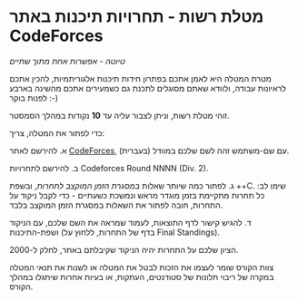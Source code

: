 # מטלת רשות - תחרויות תיכנות באתר CodeForces

*טיוטה - אפשרות אחת מתוך שתיים*

מטרת המטלה היא לאמן אתכם בפתרון חידות תיכנות אלגוריתמיות, להכין אתכם לראיונות עבודה, ולוודא שאתם מסוגלים לתכנת גם כשמעירים אתכם מהשינה בארבע לפנות בוקר  :-)

זוהי מטלת רשות, וניתן לצבור עליה עד **10** נקודות במהלך הסמסטר.

כדי לפתור את המטלה, צריך:

א. להירשם לאתר [CodeForces](https://codeforces.com/), עם שם-משתמש זהה לשם שלכם במוודל (בעברית).
 
ב. להירשם לתחרויות  Codeforces Round NNNN (Div. 2).

ג. לפתור כמה שיותר שאלות *במסגרת הזמן המוקצב לתחרות*, ובשפת ++C. שימו לב: כל תחרות מתקיימת בזמן מוגדר מראש ונמשכת כשעתיים - כדי לקבל ניקוד על התחרות, חובה לפתור את השאלות במסגרת הזמן המוקצב בלבד.

ד. להגיש קישור לדף התוצאות, לעמוד שמראה את השם שלכם, עם הניקוד ושפת-התיכנות (בדף של התחרות, ללחוץ על Final Standings).

הציון שלכם על התחרות יהיה הניקוד שקיבלתם באתר, לחלק ל-2000.

צוות הקורס שומר לעצמו את הזכות לבטל את המטלה או לשנות את תנאי המטלה במקרה של ריבוי תלונות של סטודנטים, העתקות, או בעיות אחרות שיתגלו במהלך הקורס.


